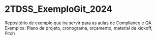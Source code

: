 # 2TDSS_ExemploGit_2024
Repositório de exemplo que ira servir para as aulas de Compliance e QA
Exemplos: Plano de projeto, cronograma, orçamento, material de kickoff, Pitch
